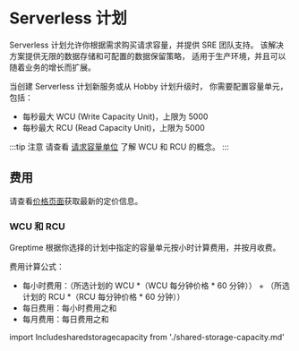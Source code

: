 # Serverless 计划

Serverless 计划允许你根据需求购买请求容量，并提供 SRE 团队支持。
该解决方案提供无限的数据存储和可配置的数据保留策略，
适用于生产环境，并且可以随着业务的增长而扩展。

当创建 Serverless 计划新服务或从 Hobby 计划升级时，
你需要配置容量单元，包括：

- 每秒最大 WCU (Write Capacity Unit)，上限为 5000
- 每秒最大 RCU (Read Capacity Unit)，上限为 5000

:::tip 注意
请查看 [请求容量单位](request-capacity-unit.md) 了解 WCU 和 RCU 的概念。
:::

## 费用

请查看[价格页面](https://greptime.com/pricing)获取最新的定价信息。

### WCU 和 RCU

Greptime 根据你选择的计划中指定的容量单元按小时计算费用，并按月收费。

费用计算公式：

- 每小时费用：（所选计划的 WCU *（WCU 每分钟价格 * 60 分钟）） + （所选计划的 RCU *（RCU 每分钟价格 * 60 分钟））
- 每日费用：每小时费用之和
- 每月费用：每日费用之和

import Includesharedstoragecapacity from './shared-storage-capacity.md' 

<Includesharedstoragecapacity/>

<!-- ### 优化费用

以下是一些优化费用的建议：

- 选择适当的容量单元以避免为未使用的容量支付过多费用。
- 设置数据保留策略以删除不必要的数据并减少存储费用。 -->
